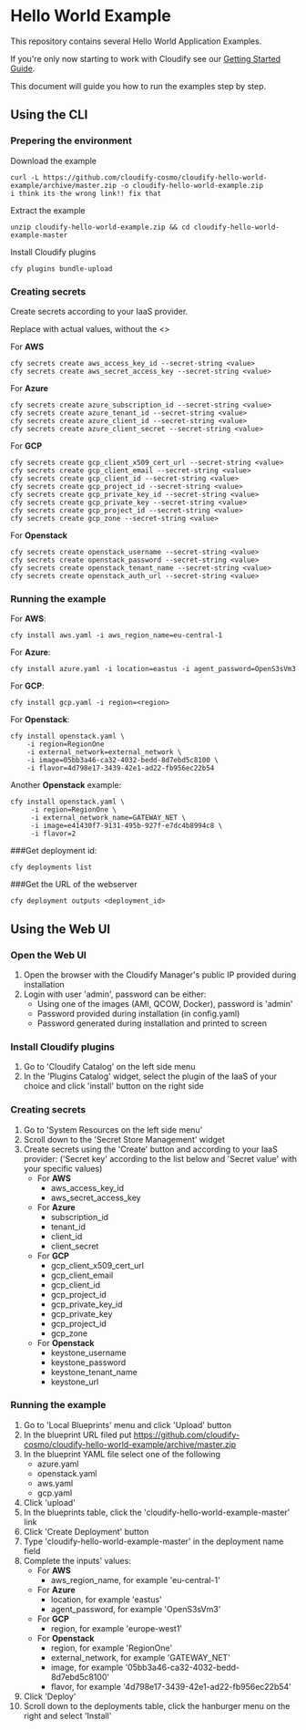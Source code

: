 # Hello World Example

This repository contains several Hello World Application Examples.

If you're only now starting to work with Cloudify see our [Getting Started Guide](https://cloudify.co/getting-started/).

This document will guide you how to run the examples step by step.


## Using the CLI


### Prepering the environment

Download the example
```shell
curl -L https://github.com/cloudify-cosmo/cloudify-hello-world-example/archive/master.zip -o cloudify-hello-world-example.zip
i think its the wrong link!! fix that 
```

Extract the example
```shell
unzip cloudify-hello-world-example.zip && cd cloudify-hello-world-example-master
```

Install Cloudify plugins
```shell
cfy plugins bundle-upload
```


### Creating secrets

Create secrets according to your IaaS provider.

Replace <value> with actual values, without the <>

For **AWS**
```shell
cfy secrets create aws_access_key_id --secret-string <value>
cfy secrets create aws_secret_access_key --secret-string <value>
```
 
For **Azure**
```shell
cfy secrets create azure_subscription_id --secret-string <value>
cfy secrets create azure_tenant_id --secret-string <value>
cfy secrets create azure_client_id --secret-string <value>
cfy secrets create azure_client_secret --secret-string <value>
```

For **GCP**
```shell
cfy secrets create gcp_client_x509_cert_url --secret-string <value>
cfy secrets create gcp_client_email --secret-string <value>
cfy secrets create gcp_client_id --secret-string <value>
cfy secrets create gcp_project_id --secret-string <value>
cfy secrets create gcp_private_key_id --secret-string <value>
cfy secrets create gcp_private_key --secret-string <value>
cfy secrets create gcp_project_id --secret-string <value>
cfy secrets create gcp_zone --secret-string <value>
```

For **Openstack**
```shell
cfy secrets create openstack_username --secret-string <value>
cfy secrets create openstack_password --secret-string <value>
cfy secrets create openstack_tenant_name --secret-string <value>
cfy secrets create openstack_auth_url --secret-string <value>
```
         
         
### Running the example


For **AWS**:

```shell
cfy install aws.yaml -i aws_region_name=eu-central-1
```

For **Azure**:

```shell
cfy install azure.yaml -i location=eastus -i agent_password=OpenS3sVm3
```

For **GCP**:

```shell
cfy install gcp.yaml -i region=<region>
```

For **Openstack**:

```shell
cfy install openstack.yaml \
    -i region=RegionOne
    -i external_network=external_network \
    -i image=05bb3a46-ca32-4032-bedd-8d7ebd5c8100 \
    -i flavor=4d798e17-3439-42e1-ad22-fb956ec22b54
```

Another **Openstack** example:

```shell
cfy install openstack.yaml \
     -i region=RegionOne \
     -i external_network_name=GATEWAY_NET \
     -i image=e41430f7-9131-495b-927f-e7dc4b8994c8 \
     -i flavor=2
```
###Get deployment id:       
```shell
cfy deployments list         
```
###Get the URL of the webserver
```shell
cfy deployment outputs <deployment_id>
```
## Using the Web UI

### Open the Web UI

1. Open the browser with the Cloudify Manager's public IP provided during installation
2. Login with user 'admin', password can be either:
    * Using one of the images (AMI, QCOW, Docker), password is 'admin'
    * Password provided during installation (in config.yaml)
    * Password generated during installation and printed to screen

### Install Cloudify plugins

1. Go to 'Cloudify Catalog' on the left side menu
2. In the 'Plugins Catalog' widget, select the plugin of the IaaS of your choice and click 'install' button on the right side

### Creating secrets

1. Go to 'System Resources on the left side menu'
2. Scroll down to the 'Secret Store Management' widget
3. Create secrets using the 'Create' button and according to your IaaS provider:
('Secret key' according to the list below and 'Secret value' with your specific values)
    * For **AWS**
        * aws_access_key_id
        * aws_secret_access_key
    * For **Azure**
        * subscription_id
        * tenant_id
        * client_id
        * client_secret
    * For **GCP**
        * gcp_client_x509_cert_url
        * gcp_client_email
        * gcp_client_id
        * gcp_project_id
        * gcp_private_key_id
        * gcp_private_key
        * gcp_project_id
        * gcp_zone
    * For **Openstack**
         * keystone_username
         * keystone_password
         * keystone_tenant_name
         * keystone_url
 

### Running the example

1. Go to 'Local Blueprints' menu and click 'Upload' button
2. In the blueprint URL filed put https://github.com/cloudify-cosmo/cloudify-hello-world-example/archive/master.zip
3. In the blueprint YAML file select one of the following  
    * azure.yaml
    * openstack.yaml
    * aws.yaml
    * gcp.yaml
4. Click 'upload'
5. In the blueprints table, click the 'cloudify-hello-world-example-master' link
6. Click 'Create Deployment' button
7. Type 'cloudify-hello-world-example-master' in the deployment name field
8. Complete the inputs' values:
    * For **AWS**
        * aws_region_name, for example 'eu-central-1'
    * For **Azure**
        * location, for example 'eastus'
        * agent_password, for example 'OpenS3sVm3'
    * For **GCP**
        * region, for example 'europe-west1'
    * For **Openstack**
         * region, for example 'RegionOne'
         * external_network, for example 'GATEWAY_NET'
         * image, for example '05bb3a46-ca32-4032-bedd-8d7ebd5c8100'
         * flavor, for example '4d798e17-3439-42e1-ad22-fb956ec22b54'
9. Click 'Deploy'
10. Scroll down to the deployments table, click the hanburger menu on the right and select 'Install'


